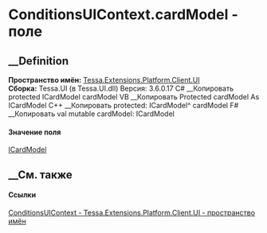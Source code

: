 # ConditionsUIContext.cardModel - поле
##  __Definition
 **Пространство имён:**
[Tessa.Extensions.Platform.Client.UI](N_Tessa_Extensions_Platform_Client_UI.htm)  
 **Сборка:** Tessa.UI (в Tessa.UI.dll) Версия: 3.6.0.17
C# __Копировать
     protected ICardModel cardModel
VB __Копировать
     Protected cardModel As ICardModel
C++ __Копировать
     protected:
    ICardModel^ cardModel
F# __Копировать
     val mutable cardModel: ICardModel
#### Значение поля
[ICardModel](T_Tessa_UI_Cards_ICardModel.htm)
##  __См. также
#### Ссылки
[ConditionsUIContext -
](T_Tessa_Extensions_Platform_Client_UI_ConditionsUIContext.htm)
[Tessa.Extensions.Platform.Client.UI - пространство
имён](N_Tessa_Extensions_Platform_Client_UI.htm)
